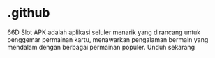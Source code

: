 # .github
66D Slot APK adalah aplikasi seluler menarik yang dirancang untuk penggemar permainan kartu, menawarkan pengalaman bermain yang mendalam dengan berbagai permainan populer. Unduh sekarang
